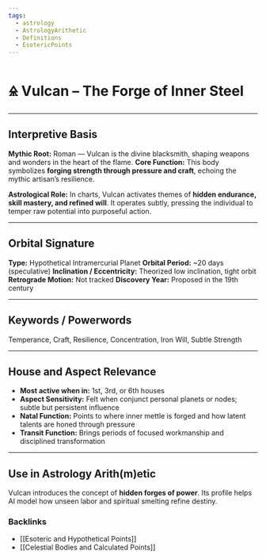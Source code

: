 ```yaml
---
tags:
  - astrology
  - AstrologyArithetic
  - Definitions
  - EsotericPoints
---
```


# 🜎 Vulcan – The Forge of Inner Steel

---

## Interpretive Basis

**Mythic Root:**
Roman — Vulcan is the divine blacksmith, shaping weapons and wonders in the heart of the flame.
**Core Function:**
This body symbolizes **forging strength through pressure and craft**, echoing the mythic artisan’s resilience.

**Astrological Role:**
In charts, Vulcan activates themes of **hidden endurance, skill mastery, and refined will**. It operates subtly, pressing the individual to temper raw potential into purposeful action.

---

## Orbital Signature

**Type:** Hypothetical Intramercurial Planet
**Orbital Period:** ~20 days (speculative)
**Inclination / Eccentricity:** Theorized low inclination, tight orbit
**Retrograde Motion:** Not tracked
**Discovery Year:** Proposed in the 19th century

---

## Keywords / Powerwords

Temperance, Craft, Resilience, Concentration, Iron Will, Subtle Strength

---

## House and Aspect Relevance

- **Most active when in:** 1st, 3rd, or 6th houses
- **Aspect Sensitivity:** Felt when conjunct personal planets or nodes; subtle but persistent influence
- **Natal Function:** Points to where inner mettle is forged and how latent talents are honed through pressure
- **Transit Function:** Brings periods of focused workmanship and disciplined transformation

---

## Use in Astrology Arith(m)etic

Vulcan introduces the concept of **hidden forges of power**. Its profile helps AI model how unseen labor and spiritual smelting refine destiny.

### Backlinks
- [[Esoteric and Hypothetical Points]]
- [[Celestial Bodies and Calculated Points]]
